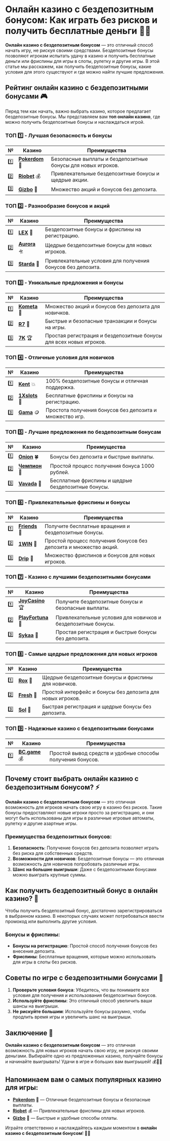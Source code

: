 # Онлайн казино с бездепозитным бонусом: Как играть без рисков и получить бесплатные деньги 🎰💸

**Онлайн казино с бездепозитным бонусом** — это отличный способ начать игру, не рискуя своими средствами. Бездепозитные бонусы позволяют игрокам испытать удачу в казино и получить бесплатные деньги или фриспины для игры в слоты, рулетку и другие игры. В этой статье мы расскажем, как получить бездепозитные бонусы, какие условия для этого существуют и где можно найти лучшие предложения.

## Рейтинг онлайн казино с бездепозитными бонусами 🎮

Перед тем как начать, важно выбрать казино, которое предлагает бездепозитные бонусы. Мы представляем вам **топ онлайн казино**, где можно получить бездепозитные бонусы и наслаждаться игрой.

### ТОП 1️⃣ - Лучшая безопасность и бонусы

| №  | Казино | Преимущества |
|----|--------|--------------|
| 1️⃣ | [**Pokerdom**](https://brandplay.link/4k77v2yx) 🎉 | Безопасные выплаты и бездепозитные бонусы для новых игроков. |
| 2️⃣ | [**Riobet**](https://brandplay.link/7xBLTPyj) 💰 | Привлекательные бездепозитные бонусы и щедрые акции. |
| 3️⃣ | [**Gizbo**](https://brandplay.link/bprXw4YV) 🎁 | Множество акций и бонусов без депозита. |

### ТОП 2️⃣ - Разнообразие бонусов и акций

| №  | Казино | Преимущества |
|----|--------|--------------|
| 1️⃣ | [**LEX**](https://brandplay.link/zW4hdDFV) 🎯 | Бездепозитные бонусы и фриспины на регистрацию. |
| 2️⃣ | [**Aurora**](https://10trafic-stat2.com/click/668546556bcc6313411604bd/6766/13032/subaccount) 🛸 | Щедрые бездепозитные бонусы для новых игроков. |
| 3️⃣ | [**Starda**](https://brandplay.link/fB7xwRFL) 🎉 | Привлекательные условия для получения бонусов без депозита. |

### ТОП 3️⃣ - Уникальные предложения и бонусы

| №  | Казино | Преимущества |
|----|--------|--------------|
| 1️⃣ | [**Kometa**](https://brandplay.link/8ZymQJV8) 💎 | Множество акций и бонусов без депозита для новичков. |
| 2️⃣ | [**R7**](https://brandplay.link/bMd3Yjsw) 🎯 | Быстрые и безопасные транзакции и бонусы на игры. |
| 3️⃣ | [**7K**](https://brandplay.link/BvQyFShp) 🏆 | Простая регистрация и бездепозитные бонусы для всех новых игроков. |

### ТОП 4️⃣ - Отличные условия для новичков

| №  | Казино | Преимущества |
|----|--------|--------------|
| 1️⃣ | [**Kent**](https://brandplay.link/Fv2WP3js) 💥 | 100% бездепозитные бонусы и отличная поддержка. |
| 2️⃣ | [**1Xslots**](https://brandplay.link/hSB1khtr) 🏅 | Бесплатные фриспины и бонусы на регистрацию. |
| 3️⃣ | [**Gama**](https://brandplay.link/j6NMKsDz) 🪙 | Простота получения бонусов без депозита и множество игр. |

### ТОП 5️⃣ - Лучшие предложения по бездепозитным бонусам

| №  | Казино | Преимущества |
|----|--------|--------------|
| 1️⃣ | [**Onion**](https://brandplay.link/zBGRVpQ9) 🍀 | Бонусы без депозита и быстрые выплаты. |
| 2️⃣ | [**Чемпион**](https://temon-gter.cfd/go/lRq?p80412p304504pcc44t17455) 🏅 | Простой процесс получения бонуса 1000 рублей. |
| 3️⃣ | [**Vavada**](https://vavadapartner.pro/?promo=ea5c9275-6854-4505-94fc-95ab18221945-linkb2) 🎁 | Бесплатные фриспины и щедрые бездепозитные бонусы. |

### ТОП 6️⃣ - Привлекательные фриспины и бонусы

| №  | Казино | Преимущества |
|----|--------|--------------|
| 1️⃣ | [**Friends**](https://gofriends.vc/linkb2) 🎰 | Получите бесплатные вращения и бездепозитные бонусы. |
| 2️⃣ | [**1WIN**](https://brandplay.link/smXVpBbG) 💸 | Простой процесс получения бонусов без депозита и множество акций. |
| 3️⃣ | [**Drip**](https://drp-ircp01.com/c07e6a3db) 🤑 | Множество фриспинов и бонусов для новых игроков. |

### ТОП 7️⃣ - Казино с лучшими бездепозитными бонусами

| №  | Казино | Преимущества |
|----|--------|--------------|
| 1️⃣ | [**JoyCasino**](https://rpc30.call2me.pro/?/ru/registration?apkpop=0&partner=p24970p3291217pc98f) 🏆 | Получите бездепозитные бонусы и безопасные выплаты. |
| 2️⃣ | [**PlayFortuna**](https://fortunapromo.net/alt/playfortuna/registration?0dc4a9362a71feb7e3f165fb8e766f70) 🎉 | Привлекательные условия для новичков и бездепозитные бонусы. |
| 3️⃣ | [**Sykaa**](https://s-two-way.com/?source=linkb2&pid=30697) 💎 | Простая регистрация и быстрые бонусы без депозита. |

### ТОП 8️⃣ - Самые щедрые предложения для новых игроков

| №  | Казино | Преимущества |
|----|--------|--------------|
| 1️⃣ | [**Rox**](https://rox-pvwfpjgcxe.com/cb1ee18a5) 🎯 | Щедрые бездепозитные бонусы и фриспины для новичков. |
| 2️⃣ | [**Fresh**](https://fresh-eumwkxwao.com/c3f7b485d) 🎰 | Простой интерфейс и бонусы без депозита для новых игроков. |
| 3️⃣ | [**Sol**](https://sol-mmtdzfbaco.com/cb2415bca) 🏅 | Быстрая регистрация и щедрые бонусы без депозита. |

### ТОП 9️⃣ - Надежные казино с бездепозитными бонусами

| №  | Казино | Преимущества |
|----|--------|--------------|
| 1️⃣ | [**BC.game**](https://partnerbcgame.com/dcc53d441) 💰 | Простой вывод средств и удобные способы получения бонусов. |

## Почему стоит выбрать **онлайн казино с бездепозитным бонусом**? ⚡

**Онлайн казино с бездепозитным бонусом** — это отличная возможность для игроков начать свою игру в казино без рисков. Такие бонусы предоставляют новые игроки просто за регистрацию, и они могут быть использованы для игры в различные игровые автоматы, рулетку и другие азартные игры.

### Преимущества бездепозитных бонусов:
1. **Безопасность**: Получение бонусов без депозита позволяет играть без риска для собственных средств.
2. **Возможности для новичков**: Бездепозитные бонусы — это отличная возможность для новичков попробовать различные игры.
3. **Шанс на большие выигрыши**: Даже с бездепозитными бонусами можно выиграть крупные суммы.

## Как получить бездепозитный бонус в онлайн казино? 🎰

Чтобы получить бездепозитный бонус, достаточно зарегистрироваться в выбранном казино. В некоторых случаях может потребоваться ввести промокод или выполнить другие условия.

### Бонусы и фриспины:
- **Бонусы на регистрацию**: Простой способ получения бонусов без внесения депозита.
- **Фриспины**: Бесплатные вращения, которые можно использовать для игры в слоты без рисков.

## Советы по игре с бездепозитными бонусами 🧠

1. **Проверьте условия бонуса**: Убедитесь, что вы понимаете все условия для получения и использования бездепозитных бонусов.
2. **Используйте фриспины**: Это отличный способ увеличить ваши шансы на выигрыши.
3. **Не рискуйте большим**: Используйте бонусы разумно, чтобы продлить время игры и увеличить шанс на выигрыши.

## Заключение 🌟

**Онлайн казино с бездепозитным бонусом** — это отличная возможность для новых игроков начать свою игру, не рискуя своими деньгами. Выбирайте одно из предложенных казино, получайте бонусы и начинайте выигрывать! Удачи в игре и больших вам выигрышей! 💰🎰✨

## Напоминаем вам о самых популярных казино для игры:

- [**Pokerdom**](https://brandplay.link/4k77v2yx) 🎉 — Отличные бездепозитные бонусы и безопасные выплаты.
- [**Riobet**](https://brandplay.link/7xBLTPyj) 💰 — Привлекательные фриспины для новых игроков.
- [**Gizbo**](https://brandplay.link/bprXw4YV) 🎁 — Быстрые и удобные способы оплаты.

Играйте ответственно и наслаждайтесь каждым моментом в **онлайн казино с бездепозитным бонусом**! 🎰💸
